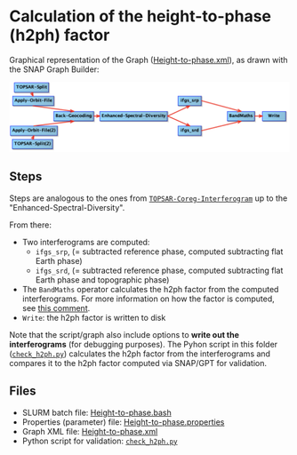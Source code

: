 # Calculation of the height-to-phase (h2ph) factor

Graphical representation of the Graph ([Height-to-phase.xml](./Height-to-phase.xml)), as drawn with the SNAP Graph Builder:

![](../../../figs/Height-to-phase.png)

## Steps

Steps are analogous to the ones from [`TOPSAR-Coreg-Interferogram`](../TOPSAR-Coreg-Interferogram) up to the "Enhanced-Spectral-Diversity".

From there:
* Two interferograms are computed:
  * `ifgs_srp`, (= subtracted reference phase, computed subtracting flat Earth phase)
  * `ifgs_srd`, (= subtracted reference phase, computed subtracting flat Earth phase and topographic phase)
* The `BandMaths` operator calculates the h2ph factor from the computed interferograms. For more information on how the factor is computed, see [this comment](https://github.com/TUDelftGeodesy/snap-coregistration/issues/3#issuecomment-2877881956).
* `Write`: the h2ph factor is written to disk

Note that the script/graph also include options to **write out the interferograms** (for debugging purposes). The Pyhon script in this folder ([`check_h2ph.py`](./check_h2ph.py)) calculates the h2ph factor from the interferograms and compares it to the h2ph factor computed via SNAP/GPT for validation.

## Files

* SLURM batch file: [Height-to-phase.bash](./Height-to-phase.bash)
* Properties (parameter) file: [Height-to-phase.properties](./Height-to-phase.properties)
* Graph XML file: [Height-to-phase.xml](./Height-to-phase.xml)
* Python script for validation: [`check_h2ph.py`](./check_h2ph.py)
